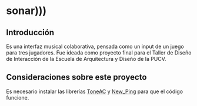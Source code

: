 # sonar))) 
## Introducción
Es una interfaz musical colaborativa, pensada como un input de un juego para tres jugadores. Fue ideada como proyecto final para el Taller de Diseño de Interacción de la Escuela de Arquitectura y Diseño de la PUCV.
## Consideraciones sobre este proyecto
Es necesario instalar las librerías [ToneAC](https://github.com/teckel12/arduino-toneac) y [New_Ping](https://github.com/eliteio/Arduino_New_Ping) para que el código funcione.

